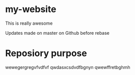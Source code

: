 # my-website

This is really awesome

Updates made on master on Github before rebase

 # Reposiory purpose
 
 wewegergregvfvdfvf
 qwdasxcsdvdfbgnyn
 qwewffretbghmh


